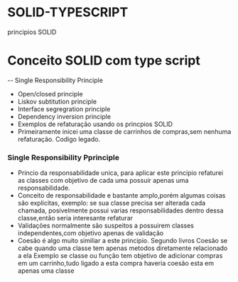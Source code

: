 # SOLID-TYPESCRIPT
principios SOLID

# Conceito SOLID com type script
-- Single Responsibility Principle
- Open/closed principle
- Liskov subtitution principle
- Interface segregration principle
- Dependency inversion principle
- Exemplos de refaturação usando os princpios SOLID
- Primeiramente inicei uma classe de carrinhos de compras,sem nenhuma refaturação. Codigo legado.

### Single Responsibility Pprinciple
-  Princio da responsabilidade unica, para aplicar este principio refaturei as classes com objetivo de cada uma possuir apenas uma responsabilidade.
- Conceito de responsabilidade e bastante amplo,porém algumas coisas são explicitas, exemplo: se sua classe precisa ser alterada cada chamada,
posivelmente possui varias responsabilidades dentro dessa classe,então seria interesante refaturar
- Validações normalmente são suspeitos a possuirem classes independentes,com objetivo apenas de validação
- Coesão é algo muito similiar a este principio. Segundo livros Coesão se cabe quando uma classe tem apenas metodos diretamente relacionado a ela 
Exemplo se  classe ou função tem objetivo de  adicionar compras em um carrinho,tudo ligado a esta compra haveria coesão esta em apenas uma classe
